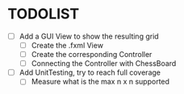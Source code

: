 <h1> TODOLIST </h1>

- [ ] Add a GUI View to show the resulting grid
    - [ ] Create the .fxml View
    - [ ] Create the corresponding Controller
    - [ ] Connecting the Controller with ChessBoard
- [ ] Add UnitTesting, try to reach full coverage
    - [ ] Measure what is the max n x n supported